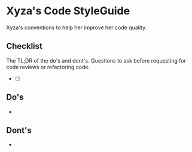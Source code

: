 # Xyza's Code StyleGuide

Xyza's conventions to help her improve her code quality.

## Checklist

The TL;DR of the do's and dont's. Questions to ask before requesting for code reviews or refactoring code.

- [ ] 

## Do's

- 

## Dont's

-